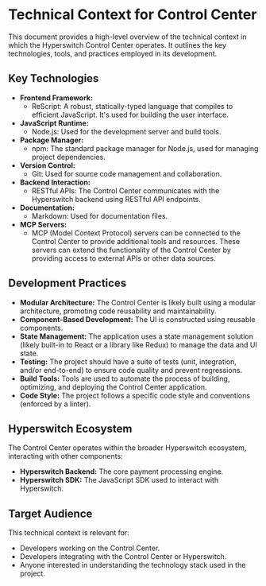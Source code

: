#   Technical Context for Control Center

This document provides a high-level overview of the technical context in which the Hyperswitch Control Center operates. It outlines the key technologies, tools, and practices employed in its development.

##  Key Technologies

* **Frontend Framework:**
    * ReScript: A robust, statically-typed language that compiles to efficient JavaScript.  It's used for building the user interface.
* **JavaScript Runtime:**
    * Node.js:  Used for the development server and build tools.
* **Package Manager:**
    * npm:  The standard package manager for Node.js, used for managing project dependencies.
* **Version Control:**
    * Git:  Used for source code management and collaboration.
* **Backend Interaction:**
    * RESTful APIs: The Control Center communicates with the Hyperswitch backend using RESTful API endpoints.
* **Documentation:**
    * Markdown: Used for documentation files.
* **MCP Servers:**
    * MCP (Model Context Protocol) servers can be connected to the Control Center to provide additional tools and resources. These servers can extend the functionality of the Control Center by providing access to external APIs or other data sources.

##  Development Practices

* **Modular Architecture:** The Control Center is likely built using a modular architecture, promoting code reusability and maintainability.
* **Component-Based Development:** The UI is constructed using reusable components.
* **State Management:** The application uses a state management solution (likely built-in to React or a library like Redux) to manage the data and UI state.
* **Testing:** The project should have a suite of tests (unit, integration, and/or end-to-end) to ensure code quality and prevent regressions.
* **Build Tools:** Tools are used to automate the process of building, optimizing, and deploying the Control Center application.
* **Code Style:** The project follows a specific code style and conventions (enforced by a linter).

##  Hyperswitch Ecosystem

The Control Center operates within the broader Hyperswitch ecosystem, interacting with other components:

* **Hyperswitch Backend:** The core payment processing engine.
* **Hyperswitch SDK:** The JavaScript SDK used to interact with Hyperswitch.

##  Target Audience

This technical context is relevant for:

* Developers working on the Control Center.
* Developers integrating with the Control Center or Hyperswitch.
* Anyone interested in understanding the technology stack used in the project.
